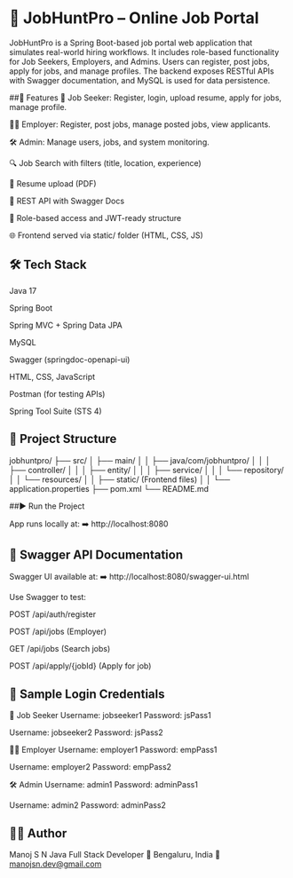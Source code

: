 # 💼 JobHuntPro – Online Job Portal
JobHuntPro is a Spring Boot-based job portal web application that simulates real-world hiring workflows. It includes role-based functionality for Job Seekers, Employers, and Admins. Users can register, post jobs, apply for jobs, and manage profiles. The backend exposes RESTful APIs with Swagger documentation, and MySQL is used for data persistence.

##🚀 Features
👤 Job Seeker: Register, login, upload resume, apply for jobs, manage profile.

🧑‍💼 Employer: Register, post jobs, manage posted jobs, view applicants.

🛠️ Admin: Manage users, jobs, and system monitoring.

🔍 Job Search with filters (title, location, experience)

📄 Resume upload (PDF)

🧾 REST API with Swagger Docs

🔐 Role-based access and JWT-ready structure

🌐 Frontend served via static/ folder (HTML, CSS, JS)

## 🛠️ Tech Stack
Java 17

Spring Boot

Spring MVC + Spring Data JPA

MySQL

Swagger (springdoc-openapi-ui)

HTML, CSS, JavaScript

Postman (for testing APIs)

Spring Tool Suite (STS 4)

## 📁 Project Structure
jobhuntpro/
├── src/
│ ├── main/
│ │ ├── java/com/jobhuntpro/
│ │ │ ├── controller/
│ │ │ ├── entity/
│ │ │ ├── service/
│ │ │ └── repository/
│ │ └── resources/
│ │ ├── static/ (Frontend files)
│ │ └── application.properties
├── pom.xml
└── README.md

##▶️ Run the Project
 
App runs locally at:
➡️ http://localhost:8080

## 📘 Swagger API Documentation
Swagger UI available at:
➡️ http://localhost:8080/swagger-ui.html

Use Swagger to test:

POST /api/auth/register

POST /api/jobs (Employer)

GET /api/jobs (Search jobs)

POST /api/apply/{jobId} (Apply for job)

## 🔐 Sample Login Credentials
👤 Job Seeker
Username: jobseeker1
Password: jsPass1

Username: jobseeker2
Password: jsPass2

🧑‍💼 Employer
Username: employer1
Password: empPass1

Username: employer2
Password: empPass2

🛠️ Admin
Username: admin1
Password: adminPass1

Username: admin2
Password: adminPass2

## 👨‍💻 Author
Manoj S N
Java Full Stack Developer
📍 Bengaluru, India
📧 manojsn.dev@gmail.com


